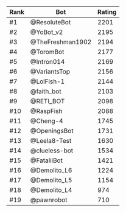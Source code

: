 Rank|Bot|Rating
---|---|---
#1|@ResoluteBot|2201
#2|@YoBot_v2|2195
#3|@TheFreshman1902|2194
#4|@ToromBot|2177
#5|@Intron014|2169
#6|@VariantsTop|2156
#7|@LolFish-1|2144
#8|@faith_bot|2103
#9|@RETI_BOT|2098
#10|@RaspFish|2088
#11|@Cheng-4|1745
#12|@OpeningsBot|1731
#13|@Leela8-Test|1630
#14|@clueless-bot|1534
#15|@FataliiBot|1421
#16|@Demolito_L6|1224
#17|@Demolito_L5|1154
#18|@Demolito_L4|974
#19|@pawnrobot|710
